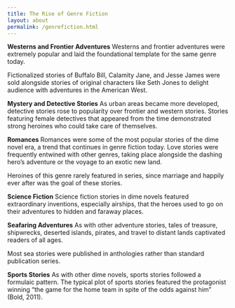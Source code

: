```yaml
---
title: The Rise of Genre Fiction
layout: about
permalink: /genrefiction.html
---
```

**Westerns and Frontier Adventures**
Westerns and frontier adventures were extremely popular and laid the foundational template for the same genre today.

Fictionalized stories of Buffalo Bill, Calamity Jane, and Jesse James were sold alongside stories of original characters like Seth Jones to delight audience with adventures in the American West.



**Mystery and Detective Stories**
As urban areas became more developed, detective stories rose to popularity over frontier and western stories. Stories featuring female detectives that appeared from the time demonstrated strong heroines who could take care of themselves.



**Romances**
Romances were some of the most popular stories of the dime novel era, a trend that continues in genre fiction today. Love stories were frequently entwined with other genres, taking place alongside the dashing hero’s adventure or the voyage to an exotic new land.

Heroines of this genre rarely featured in series, since marriage and happily ever after was the goal of these stories.



**Science Fiction**
Science fiction stories in dime novels featured extraordinary inventions, especially airships, that the heroes used to go on their adventures to hidden and faraway places.



**Seafaring Adventures**
As with other adventure stories, tales of treasure, shipwrecks, deserted islands, pirates, and travel to distant lands captivated readers of all ages.

Most sea stories were published in anthologies rather than standard publication series.


**Sports Stories**
As with other dime novels, sports stories followed a formulaic pattern. The typical plot of sports stories featured the protagonist winning “the game for the home team in spite of the odds against him” (Bold, 2011).
